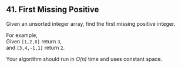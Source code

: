 ## 41. First Missing Positive

Given an unsorted integer array, find the first missing positive integer.

For example,  
Given `[1,2,0]` return `3`,  
and `[3,4,-1,1]` return `2`.

Your algorithm should run in *O(n)* time and uses constant space.
